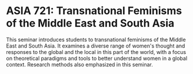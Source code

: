 # ASIA 721: Transnational Feminisms of the Middle East and South Asia

This seminar introduces students to transnational feminisms of the Middle East and South Asia. It examines a diverse range of women's thought and responses to the global and the local in this part of the world, with a focus on theoretical paradigms and tools to better understand women in a global context. Research methods also emphasized in this seminar.